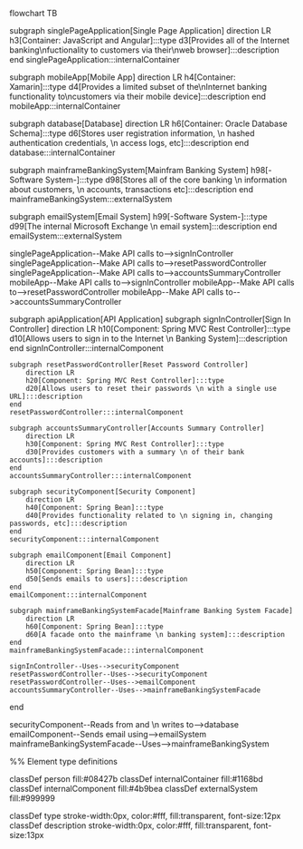 flowchart TB

subgraph singlePageApplication[Single Page Application]
    direction LR
    h3[Container: JavaScript and Angular]:::type
    d3[Provides all of the Internet banking\nfuctionality to customers via their\nweb browser]:::description
end
singlePageApplication:::internalContainer

subgraph mobileApp[Mobile App]
    direction LR
    h4[Container: Xamarin]:::type
    d4[Provides a limited subset of the\nInternet banking functionality to\ncustomers via their mobile device]:::description
end
mobileApp:::internalContainer

subgraph database[Database]
    direction LR
    h6[Container: Oracle Database Schema]:::type
    d6[Stores user registration information, \n hashed authentication credentials, \n access logs, etc]:::description
end
database:::internalContainer

subgraph mainframeBankingSystem[Mainfram Banking System]
    h98[-Software System-]:::type
    d98[Stores all of the core banking \n information about customers, \n accounts, transactions etc]:::description
end
mainframeBankingSystem:::externalSystem

subgraph emailSystem[Email System]
    h99[-Software System-]:::type
    d99[The internal Microsoft Exchange \n email system]:::description
end
emailSystem:::externalSystem

singlePageApplication--Make API calls to-->signInController
singlePageApplication--Make API calls to-->resetPasswordController
singlePageApplication--Make API calls to-->accountsSummaryController
mobileApp--Make API calls to-->signInController
mobileApp--Make API calls to-->resetPasswordController
mobileApp--Make API calls to-->accountsSummaryController

subgraph apiApplication[API Application]
    subgraph signInController[Sign In Controller]
        direction LR
        h10[Component: Spring MVC Rest Controller]:::type
        d10[Allows users to sign in to the Internet \n Banking System]:::description
    end
    signInController:::internalComponent

    subgraph resetPasswordController[Reset Password Controller]
        direction LR
        h20[Component: Spring MVC Rest Controller]:::type
        d20[Allows users to reset their passwords \n with a single use URL]:::description
    end
    resetPasswordController:::internalComponent

    subgraph accountsSummaryController[Accounts Summary Controller]
        direction LR
        h30[Component: Spring MVC Rest Controller]:::type
        d30[Provides customers with a summary \n of their bank accounts]:::description
    end
    accountsSummaryController:::internalComponent

    subgraph securityComponent[Security Component]
        direction LR
        h40[Component: Spring Bean]:::type
        d40[Provides functionality related to \n signing in, changing passwords, etc]:::description
    end
    securityComponent:::internalComponent

    subgraph emailComponent[Email Component]
        direction LR
        h50[Component: Spring Bean]:::type
        d50[Sends emails to users]:::description
    end
    emailComponent:::internalComponent

    subgraph mainframeBankingSystemFacade[Mainframe Banking System Facade]
        direction LR
        h60[Component: Spring Bean]:::type
        d60[A facade onto the mainframe \n banking system]:::description
    end
    mainframeBankingSystemFacade:::internalComponent

    signInController--Uses-->securityComponent
    resetPasswordController--Uses-->securityComponent
    resetPasswordController--Uses-->emailComponent
    accountsSummaryController--Uses-->mainframeBankingSystemFacade
end

securityComponent--Reads from and \n writes to-->database
emailComponent--Sends email using-->emailSystem
mainframeBankingSystemFacade--Uses-->mainframeBankingSystem

%% Element type definitions

classDef person fill:#08427b
classDef internalContainer fill:#1168bd
classDef internalComponent fill:#4b9bea
classDef externalSystem fill:#999999

classDef type stroke-width:0px, color:#fff, fill:transparent, font-size:12px
classDef description stroke-width:0px, color:#fff, fill:transparent, font-size:13px
